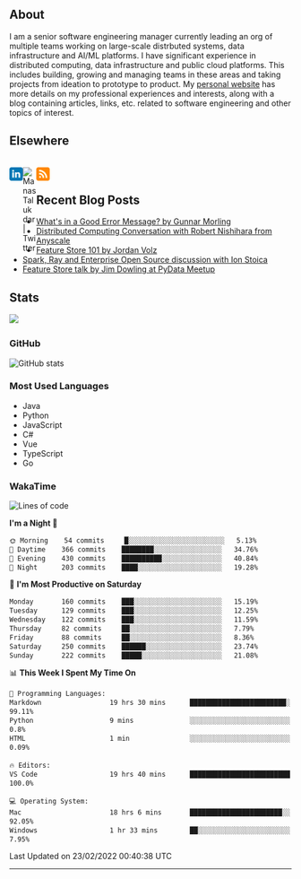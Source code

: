 ## About

I am a senior software engineering manager currently leading an org of multiple teams working on large-scale distrbuted systems, data infrastructure and AI/ML platforms. I have significant experience in distributed computing, data infrastructure and public cloud platforms. This includes building, growing and managing teams in these areas and taking projects from ideation to prototype to product. My [personal website](https://manastalukdar.github.io/) has more details on my professional experiences and interests, along with a blog containing articles, links, etc. related to software engineering and other topics of interest.

## Elsewhere

</br>

<a href="https://www.linkedin.com/in/manastalukdar" target="_blank">
  <img align="left" alt="Manas Talukdar | Linkedin" width="24px" src="https://raw.githubusercontent.com/edent/SuperTinyIcons/master/images/svg/linkedin.svg" />
</a>
<a href="https://www.twitter.com/manastalukdar" target="_blank">
  <img align="left" alt="Manas Talukdar | Twitter" width="24px" src="https://github.com/TheDudeThatCode/TheDudeThatCode/blob/master/Assets/Twitter.svg" />
</a>
<a href="https://manastalukdar.github.io/" target="_blank">
  <img align="left" alt="Manas Talukdar | Website" width="24px" src="https://github.com/edent/SuperTinyIcons/blob/master/images/svg/rss.svg" />
</a>

</br>

## Recent Blog Posts

<!-- BLOG:START -->
- [What&#39;s in a Good Error Message? by Gunnar Morling](https://manastalukdar.github.io/blog/2022/02/11/good-error-message-gunnar-morling/)
- [Distributed Computing Conversation with Robert Nishihara from Anyscale](https://manastalukdar.github.io/blog/2022/01/24/distributed-computing-conversation-robert-nishihara-anyscale/)
- [Feature Store 101 by Jordan Volz](https://manastalukdar.github.io/blog/2022/01/22/feature-store-101-jordan-volz/)
- [Spark, Ray and Enterprise Open Source discussion with Ion Stoica](https://manastalukdar.github.io/blog/2022/01/21/spark-ray-enterprise-open-source-ion-stoica/)
- [Feature Store talk by Jim Dowling at PyData Meetup](https://manastalukdar.github.io/blog/2022/01/21/the-feature-store-jim-dowling-pydata-talk/)
<!-- BLOG:END -->

## Stats

![](https://komarev.com/ghpvc/?username=manastalukdar)

### GitHub

![GitHub stats](https://github-readme-stats.vercel.app/api?username=manastalukdar&show_icons=true&hide_border=true&hide_rank=true&hide_title=true&icon_color=79ff97&text_color=cecac3&bg_color=4d4b4b)

### Most Used Languages

- Java
- Python
- JavaScript
- C#
- Vue
- TypeScript
- Go

<!--
![Top Langs](https://github-readme-stats.vercel.app/api/top-langs/?username=manastalukdar&layout=compact&hide_border=true&hide_title=true&icon_color=79ff97&text_color=cecac3&bg_color=4d4b4b)
-->

### WakaTime

<!--START_SECTION:waka-->
![Lines of code](https://img.shields.io/badge/From%20Hello%20World%20I%27ve%20Written-21%20Thousand%20lines%20of%20code-blue)

**I'm a Night 🦉** 

```text
🌞 Morning    54 commits     █░░░░░░░░░░░░░░░░░░░░░░░░   5.13% 
🌆 Daytime    366 commits    ████████░░░░░░░░░░░░░░░░░   34.76% 
🌃 Evening    430 commits    ██████████░░░░░░░░░░░░░░░   40.84% 
🌙 Night      203 commits    ████░░░░░░░░░░░░░░░░░░░░░   19.28%

```
📅 **I'm Most Productive on Saturday** 

```text
Monday       160 commits    ███░░░░░░░░░░░░░░░░░░░░░░   15.19% 
Tuesday      129 commits    ███░░░░░░░░░░░░░░░░░░░░░░   12.25% 
Wednesday    122 commits    ███░░░░░░░░░░░░░░░░░░░░░░   11.59% 
Thursday     82 commits     ██░░░░░░░░░░░░░░░░░░░░░░░   7.79% 
Friday       88 commits     ██░░░░░░░░░░░░░░░░░░░░░░░   8.36% 
Saturday     250 commits    ██████░░░░░░░░░░░░░░░░░░░   23.74% 
Sunday       222 commits    █████░░░░░░░░░░░░░░░░░░░░   21.08%

```


📊 **This Week I Spent My Time On** 

```text
💬 Programming Languages: 
Markdown                 19 hrs 30 mins      ████████████████████████░   99.11% 
Python                   9 mins              ░░░░░░░░░░░░░░░░░░░░░░░░░   0.8% 
HTML                     1 min               ░░░░░░░░░░░░░░░░░░░░░░░░░   0.09%

🔥 Editors: 
VS Code                  19 hrs 40 mins      █████████████████████████   100.0%

💻 Operating System: 
Mac                      18 hrs 6 mins       ███████████████████████░░   92.05% 
Windows                  1 hr 33 mins        ██░░░░░░░░░░░░░░░░░░░░░░░   7.95%

```


 Last Updated on 23/02/2022 00:40:38 UTC
<!--END_SECTION:waka-->

---

<!--

**manastalukdar/manastalukdar** is a ✨ _special_ ✨ repository because its `README.md` (this file) appears on your GitHub profile.

Here are some ideas to get you started:

- 🔭 I’m currently working on ...
- 🌱 I’m currently learning ...
- 👯 I’m looking to collaborate on ...
- 🤔 I’m looking for help with ...
- 💬 Ask me about ...
- 📫 How to reach me: ...
- 😄 Pronouns: ...
- ⚡ Fun fact: ...
-->
